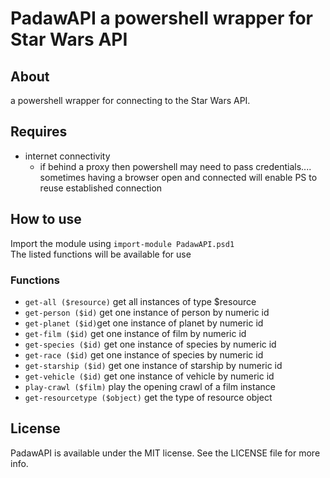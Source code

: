 # PadawAPI a powershell wrapper for Star Wars API

## About
a powershell wrapper for connecting to the Star Wars API.

## Requires
- internet connectivity
  - if behind a proxy then powershell may need to pass credentials.... sometimes having a browser open and connected will enable PS to reuse established connection

## How to use
Import the module using `import-module PadawAPI.psd1`  
The listed functions will be available for use

### Functions
- `get-all ($resource)` get all instances of type $resource
- `get-person ($id)` get one instance of person by numeric id
- `get-planet ($id)`get one instance of planet by numeric id
- `get-film ($id)` get one instance of film by numeric id
- `get-species ($id)` get one instance of species by numeric id
- `get-race ($id)` get one instance of species by numeric id
- `get-starship ($id)` get one instance of starship by numeric id
- `get-vehicle ($id)` get one instance of vehicle by numeric id
- `play-crawl ($film)` play the opening crawl of a film instance
- `get-resourcetype ($object)` get the type of resource object

## License
PadawAPI is available under the MIT license. See the LICENSE file for more info.
